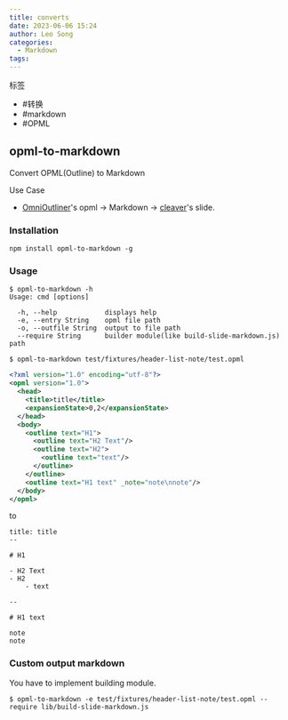 ```yaml
---
title: converts
date: 2023-06-06 15:24
author: Leo Song
categories:
  - Markdown
tags:
---
```


标签

- #转换
- #markdown
- #OPML

## opml-to-markdown

Convert OPML(Outline) to Markdown

Use Case

- [OmniOutliner](http://www.omnigroup.com/omnioutliner "OmniOutliner")'s opml -> Markdown -> [cleaver](https://github.com/jdan/cleaver "cleaver")'s slide.

### Installation

```shell
npm install opml-to-markdown -g
```

### Usage

```shell
$ opml-to-markdown -h
Usage: cmd [options]

  -h, --help            displays help
  -e, --entry String    opml file path
  -o, --outfile String  output to file path
  --require String      builder module(like build-slide-markdown.js) path
```

```shell
$ opml-to-markdown test/fixtures/header-list-note/test.opml
```

```xml
<?xml version="1.0" encoding="utf-8"?>
<opml version="1.0">
  <head>
    <title>title</title>
    <expansionState>0,2</expansionState>
  </head>
  <body>
    <outline text="H1">
      <outline text="H2 Text"/>
      <outline text="H2">
        <outline text="text"/>
      </outline>
    </outline>
    <outline text="H1 text" _note="note\nnote"/>
  </body>
</opml>
```

to

```gfm
title: title
--

# H1

- H2 Text
- H2
    - text

--

# H1 text

note
note
```

### Custom output markdown

You have to implement building module.

```shell
$ opml-to-markdown -e test/fixtures/header-list-note/test.opml --require lib/build-slide-markdown.js
```
